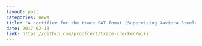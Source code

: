 ```yaml
---
layout: post
categories: news
title: "A certifier for the trace SAT fomat (Supervising Xaviera Steele)"
date: 2017-02-13
link: https://github.com/proofcert/trace-checker/wiki
---
```

